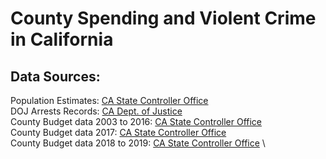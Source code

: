 # County Spending and Violent Crime in California

## Data Sources:
Population Estimates: [CA State Controller Office](https://bythenumbers.sco.ca.gov/Counties/County-Expenditures-Per-Capita/miui-wb29) \
DOJ Arrests Records: [CA Dept. of Justice](https://data-openjustice.doj.ca.gov/sites/default/files/dataset/2020-07/OnlineArrestData1980-2019.csv) \
County Budget data 2003 to 2016: [CA State Controller Office](https://bythenumbers.sco.ca.gov/Raw-Data/Counties-Raw-Data-for-Fiscal-Years-2002-03-to-2015/esdm-5xr2) \
County Budget data 2017: [CA State Controller Office](https://bythenumbers.sco.ca.gov/Raw-Data/Counties-Raw-Data-for-Fiscal-Year-2016-17/r97q-afvz) \
County Budget data 2018 to 2019: [CA State Controller Office](https://bythenumbers.sco.ca.gov/Raw-Data/Counties-Raw-Data-for-Fiscal-Years-2017-18-to-2018/5m9j-k3ce) \
